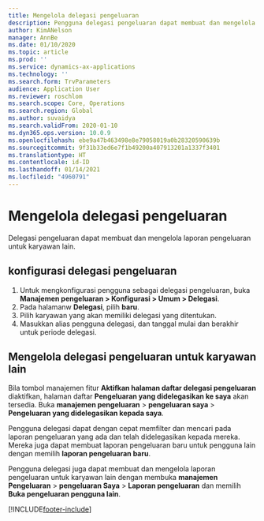 ```yaml
---
title: Mengelola delegasi pengeluaran
description: Pengguna delegasi pengeluaran dapat membuat dan mengelola laporan pengeluaran untuk karyawan lain di organisasi.
author: KimANelson
manager: AnnBe
ms.date: 01/10/2020
ms.topic: article
ms.prod: ''
ms.service: dynamics-ax-applications
ms.technology: ''
ms.search.form: TrvParameters
audience: Application User
ms.reviewer: roschlom
ms.search.scope: Core, Operations
ms.search.region: Global
ms.author: suvaidya
ms.search.validFrom: 2020-01-10
ms.dyn365.ops.version: 10.0.9
ms.openlocfilehash: ebe9a47b463498e8e79058019a0b28320590639b
ms.sourcegitcommit: 9f31b33ed6e7f1b49200a407913201a1337f3401
ms.translationtype: HT
ms.contentlocale: id-ID
ms.lasthandoff: 01/14/2021
ms.locfileid: "4960791"
---
```

# <a name="manage-expense-delegation"></a>Mengelola delegasi pengeluaran

Delegasi pengeluaran dapat membuat dan mengelola laporan pengeluaran untuk karyawan lain.

## <a name="configure-expense-delegation"></a>konfigurasi delegasi pengeluaran

1. Untuk mengkonfigurasi pengguna sebagai delegasi pengeluaran, buka **Manajemen pengeluaran > Konfigurasi > Umum > Delegasi**.
2. Pada halamanw **Delegasi**, pilih **baru**.
3. Pilih karyawan yang akan memiliki delegasi yang ditentukan. 
4. Masukkan alias pengguna delegasi, dan tanggal mulai dan berakhir untuk periode delegasi.

## <a name="manage-expense-delegation-for-another-employee"></a>Mengelola delegasi pengeluaran untuk karyawan lain

Bila tombol manajemen fitur **Aktifkan halaman daftar delegasi pengeluaran** diaktifkan, halaman daftar **Pengeluaran yang didelegasikan ke saya** akan tersedia. Buka **manajemen pengeluaran** > **pengeluaran saya** > **Pengeluaran yang didelegasikan kepada saya**.

Pengguna delegasi dapat dengan cepat memfilter dan mencari pada laporan pengeluaran yang ada dan telah didelegasikan kepada mereka. Mereka juga dapat membuat laporan pengeluaran baru untuk pengguna lain dengan memilih **laporan pengeluaran baru**.

Pengguna delegasi juga dapat membuat dan mengelola laporan pengeluaran untuk karyawan lain dengan membuka **manajemen Pengeluaran** > **pengeluaran Saya** > **Laporan pengeluaran** dan memilih **Buka pengeluaran pengguna lain**.


[!INCLUDE[footer-include](../includes/footer-banner.md)]